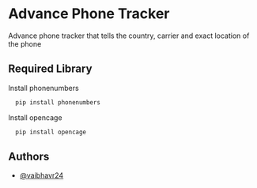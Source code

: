 
# Advance Phone Tracker 

Advance phone tracker that tells the country, carrier and exact location of the phone
## Required Library


Install phonenumbers 
```bash
  pip install phonenumbers
```

Install opencage
```bash
  pip install opencage
```

## Authors

- [@vaibhavr24](https://github.com/vaibhavr24)
